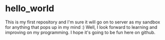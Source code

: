 # hello_world
This is my first repository and I'm sure it will go on to server as my sandbox for anything that pops up in my mind :)
Well, I look forward to learning and improving on my programming. I hope it's going to be fun here on github.
